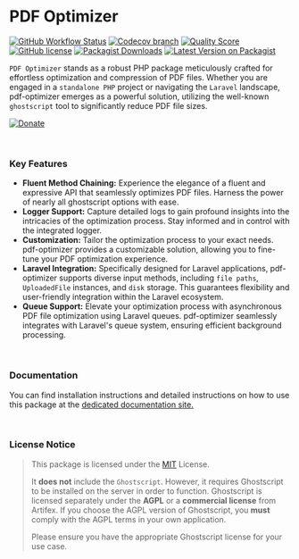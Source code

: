# PDF Optimizer

[![GitHub Workflow Status](https://img.shields.io/github/actions/workflow/status/mostafaznv/pdf-optimizer/run-tests.yml?branch=main&label=Build&style=flat-square&logo=github)](https://github.com/mostafaznv/pdf-optimizer/actions)
[![Codecov branch](https://img.shields.io/codecov/c/github/mostafaznv/pdf-optimizer/main.svg?style=flat-square&logo=codecov)](https://app.codecov.io/gh/mostafaznv/pdf-optimizer)
[![Quality Score](https://img.shields.io/scrutinizer/g/mostafaznv/pdf-optimizer.svg?style=flat-square)](https://scrutinizer-ci.com/g/mostafaznv/pdf-optimizer)
[![GitHub license](https://img.shields.io/github/license/mostafaznv/pdf-optimizer?style=flat-square)](https://github.com/mostafaznv/pdf-optimizer/blob/main/LICENSE)
[![Packagist Downloads](https://img.shields.io/packagist/dt/mostafaznv/pdf-optimizer?style=flat-square&logo=packagist)](https://packagist.org/packages/mostafaznv/pdf-optimizer)
[![Latest Version on Packagist](https://img.shields.io/packagist/v/mostafaznv/pdf-optimizer.svg?style=flat-square&logo=composer)](https://packagist.org/packages/mostafaznv/pdf-optimizer)

`PDF Optimizer` stands as a robust PHP package meticulously crafted for effortless optimization and compression of PDF files. Whether you are engaged in a `standalone PHP` project or navigating the `Laravel` landscape, pdf-optimizer emerges as a powerful solution, utilizing the well-known `ghostscript` tool to significantly reduce PDF file sizes.

[![Donate](https://mostafaznv.github.io/donate/donate.svg)](https://mostafaznv.github.io/donate)

<br>

### Key Features
- **Fluent Method Chaining:** Experience the elegance of a fluent and expressive API that seamlessly optimizes PDF files. Harness the power of nearly all ghostscript options with ease.
- **Logger Support:** Capture detailed logs to gain profound insights into the intricacies of the optimization process. Stay informed and in control with the integrated logger.
- **Customization:** Tailor the optimization process to your exact needs. pdf-optimizer provides a customizable solution, allowing you to fine-tune your PDF optimization experience.
- **Laravel Integration:** Specifically designed for Laravel applications, pdf-optimizer supports diverse input methods, including `file paths`, `UploadedFile` instances, and `disk` storage. This guarantees flexibility and user-friendly integration within the Laravel ecosystem.
- **Queue Support:** Elevate your optimization process with asynchronous PDF file optimization using Laravel queues. pdf-optimizer seamlessly integrates with Laravel's queue system, ensuring efficient background processing.

<br>

### Documentation
You can find installation instructions and detailed instructions on how to use this package at the [dedicated documentation site.](https://mostafaznv.gitbook.io/pdf-optimizer)

<br>

### License Notice
> This package is licensed under the [MIT](LICENSE) License.
> 
> It **does not** include the `Ghostscript`. However, it requires Ghostscript to be installed on the server in order to function. Ghostscript is licensed separately under the **AGPL** or a **commercial license** from Artifex.
If you choose the AGPL version of Ghostscript, you **must** comply with the AGPL terms in your own application.
> 
> Please ensure you have the appropriate Ghostscript license for your use case.
